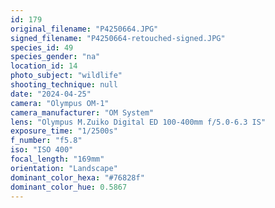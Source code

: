 ```yaml
---
id: 179
original_filename: "P4250664.JPG"
signed_filename: "P4250664-retouched-signed.JPG"
species_id: 49
species_gender: "na"
location_id: 14
photo_subject: "wildlife"
shooting_technique: null
date: "2024-04-25"
camera: "Olympus OM-1"
camera_manufacturer: "OM System"
lens: "Olympus M.Zuiko Digital ED 100-400mm f/5.0-6.3 IS"
exposure_time: "1/2500s"
f_number: "f5.8"
iso: "ISO 400"
focal_length: "169mm"
orientation: "Landscape"
dominant_color_hexa: "#76828f"
dominant_color_hue: 0.5867
---
```

